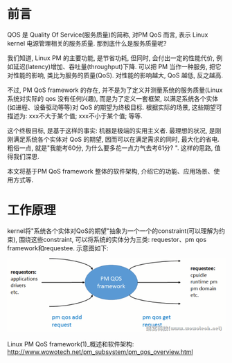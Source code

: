 
# 前言

QOS 是 Quality Of Service(服务质量)的简称, 对PM QoS 而言, 表示 Linux kernel 电源管理相关的服务质量. 那到底什么是服务质量呢? 

我们知道, Linux PM 的主要功能, 是节省功耗, 但同时, 会付出一定的性能代价, 例如延迟(latency)增加、吞吐量(throughput)下降. 可以把 PM 当作一种服务, 把它对性能的影响, 类比为服务的质量(QoS). 对性能的影响越大, QoS 越低, 反之越高. 

不过, PM QoS framework 的存在, 并不是为了定义并测量系统的服务质量(Linux系统对实际的 qos 没有任何兴趣), 而是为了定义一套框架, 以满足系统各个实体(如进程、设备驱动等等)对 QoS 的期望为终极目标. 根据实际的场景, 这些期望可描述为: xxx不大于某个值; xxx不小于某个值; 等等. 

这个终极目标, 是基于这样的事实: 机器是极端的实用主义者. 最理想的状况, 是刚刚满足系统各个实体对 QoS 的期望, 因而可以在满足需求的同时, 最大化的省电. 粗俗一点, 就是"我能考60分, 为什么要多花一点力气去考61分? ". 这样的思路, 值得我们深思. 

本文将基于PM QoS framework 整体的软件架构, 介绍它的功能、应用场景、使用方式等. 

# 工作原理

kernel将"系统各个实体对QoS的期望"抽象为一个一个的constraint(可以理解为约束), 围绕这些constraint, 可以将系统的实体分为三类: requestor、pm qos framework和requestee. 示意图如下: 

![2024-04-12-12-31-07.png](./images/2024-04-12-12-31-07.png)




Linux PM QoS framework(1)_概述和软件架构: http://www.wowotech.net/pm_subsystem/pm_qos_overview.html
